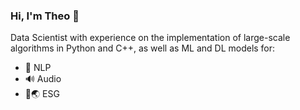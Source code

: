 ### Hi, I'm Theo 👋

Data Scientist with experience on the implementation of large-scale algorithms in Python and C++, as well as ML and DL models for:
  * 💬 NLP
  * 🔊 Audio
  * 🚢🌏 ESG


